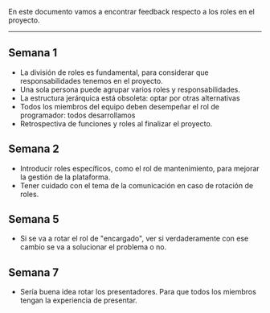 En este documento vamos a encontrar feedback respecto a los roles en el proyecto.
****
## Semana 1
+ La división de roles es fundamental, para considerar que responsabilidades tenemos en el proyecto.
+ Una sola persona puede agrupar varios roles y responsabilidades.
+ La estructura jerárquica está obsoleta: optar por otras alternativas
+ Todos los miembros del equipo deben desempeñar el rol de programador: todos desarrollamos
+ Retrospectiva de funciones y roles al finalizar el proyecto.

## Semana 2
+ Introducir roles específicos, como el rol de mantenimiento, para mejorar la gestión de la plataforma.
+ Tener cuidado con el tema de la comunicación en caso de rotación de roles.

## Semana 5
+ Si se va a rotar el rol de "encargado", ver si verdaderamente con ese cambio se va a solucionar el problema o no.

## Semana 7
+ Sería buena idea rotar los presentadores. Para que todos los miembros tengan la experiencia de presentar.
